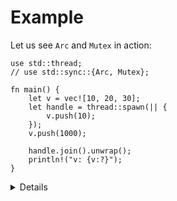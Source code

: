# Example

Let us see `Arc` and `Mutex` in action:

```rust,editable,compile_fail
use std::thread;
// use std::sync::{Arc, Mutex};

fn main() {
    let v = vec![10, 20, 30];
    let handle = thread::spawn(|| {
        v.push(10);
    });
    v.push(1000);

    handle.join().unwrap();
    println!("v: {v:?}");
}
```

<details>

Possible solution:

```rust,editable
use std::sync::{Arc, Mutex};
use std::thread;

fn main() {
    let v = Arc::new(Mutex::new(vec![10, 20, 30]));

    let v2 = Arc::clone(&v);
    let handle = thread::spawn(move || {
        let mut v2 = v2.lock().unwrap();
        v2.push(10);
    });

    {
        let mut v = v.lock().unwrap();
        v.push(1000);
    }

    handle.join().unwrap();

    println!("v: {v:?}");
}
```

Notable parts:

- `v` is wrapped in both `Arc` and `Mutex`, because their concerns are orthogonal.
  - Wrapping a `Mutex` in an `Arc` is a common pattern to share mutable state between threads.
- `v: Arc<_>` needs to be cloned as `v2` before it can be moved into another thread. Note `move` was added to the lambda signature.
- Blocks are introduced to narrow the scope of the `LockGuard` as much as possible.

</details>
